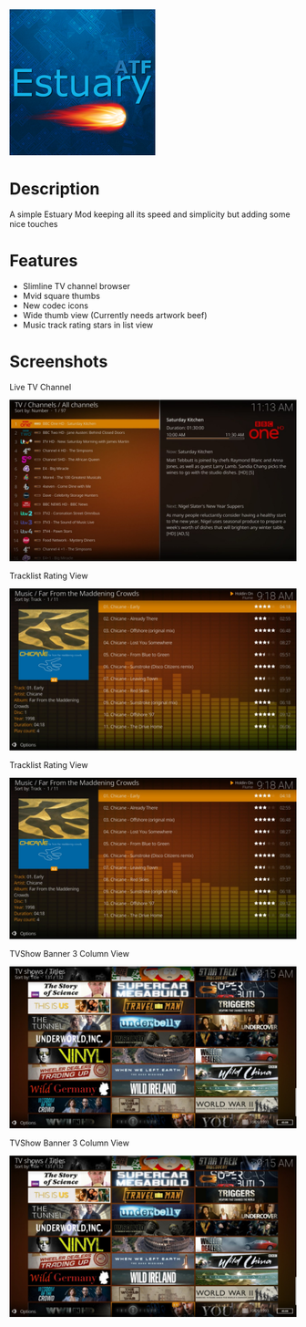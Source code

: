 <img src="https://github.com/zag2me/skin.estuary-atf/raw/master/icon.png" width="256">

# Description
A simple Estuary Mod keeping all its speed and simplicity but adding some nice touches

# Features
- Slimline TV channel browser
- Mvid square thumbs
- New codec icons
- Wide thumb view (Currently needs artwork beef)
- Music track rating stars in list view

# Screenshots
Live TV Channel

<img src="https://github.com/zag2me/skin.estuary-atf/blob/master/resources/screenshot-01.jpg">

Tracklist Rating View

<img src="https://github.com/zag2me/skin.estuary-atf/blob/master/resources/screenshot-02.jpg">

Tracklist Rating View

<img src="https://github.com/zag2me/skin.estuary-atf/blob/master/resources/screenshot-02.jpg">

TVShow Banner 3 Column View

<img src="https://github.com/zag2me/skin.estuary-atf/blob/master/resources/screenshot-03.jpg">

TVShow Banner 3 Column View

<img src="https://github.com/zag2me/skin.estuary-atf/blob/master/resources/screenshot-03.jpg">
